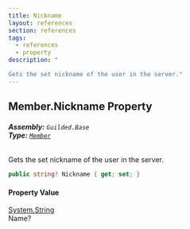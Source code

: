 ```yaml
---
title: Nickname
layout: references
section: references
tags:
  - references
  - property
description: "

Gets the set nickname of the user in the server."
---
```


## Member.Nickname Property
###### **Assembly:** `Guilded.Base`<br/>**Type:** [`Member`](Member.md 'Guilded.Base.Servers.Member')

Gets the set nickname of the user in the server.

```csharp
public string? Nickname { get; set; }
```

#### Property Value
[System.String](https://docs.microsoft.com/en-us/dotnet/api/System.String 'System.String')  
Name?